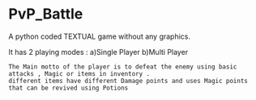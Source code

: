 # PvP_Battle

A python coded TEXTUAL game without any graphics.
  
  It has 2 playing modes : 
    a)Single Player 
    b)Multi Player 
    
    The Main motto of the player is to defeat the enemy using basic attacks , Magic or items in inventory .
    different items have different Damage points and uses Magic points that can be revived using Potions 

